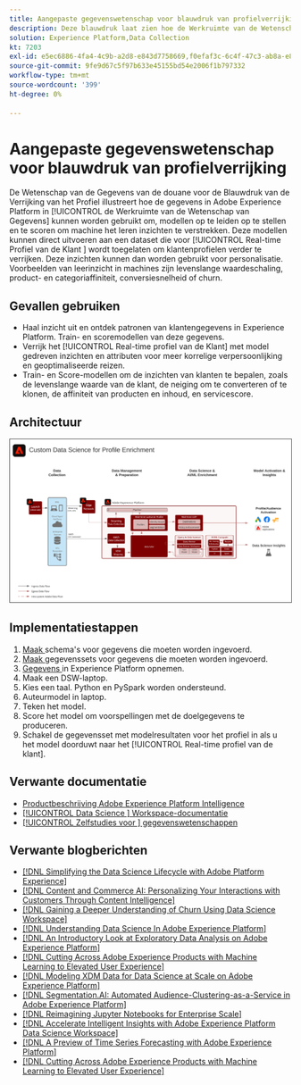 ```yaml
---
title: Aangepaste gegevenswetenschap voor blauwdruk van profielverrijking
description: Deze blauwdruk laat zien hoe de Werkruimte van de Wetenschap van Gegevens van Adobe Experience Platform gegevens binnen Experience Platform kan gebruiken om, modellen op te leiden, op te stellen en te scoren om machine het leren inzichten van de gegevens te verstrekken.
solution: Experience Platform,Data Collection
kt: 7203
exl-id: e5ec6886-4fa4-4c9b-a2d8-e843d7758669,f0efaf3c-6c4f-47c3-ab8a-e8e146dd071c
source-git-commit: 9fe9d67c5f97b633e45155bd54e2006f1b797332
workflow-type: tm+mt
source-wordcount: '399'
ht-degree: 0%

---
```


# Aangepaste gegevenswetenschap voor blauwdruk van profielverrijking

De Wetenschap van de Gegevens van de douane voor de Blauwdruk van de Verrijking van het Profiel illustreert hoe de gegevens in Adobe Experience Platform in [!UICONTROL de Werkruimte van de Wetenschap van Gegevens] kunnen worden gebruikt om, modellen op te leiden op te stellen en te scoren om machine het leren inzichten te verstrekken. Deze modellen kunnen direct uitvoeren aan een dataset die voor [!UICONTROL Real-time Profiel van de Klant ] wordt toegelaten om klantenprofielen verder te verrijken. Deze inzichten kunnen dan worden gebruikt voor personalisatie. Voorbeelden van leerinzicht in machines zijn levenslange waardeschaling, product- en categoriaffiniteit, conversiesnelheid of churn.

## Gevallen gebruiken

* Haal inzicht uit en ontdek patronen van klantengegevens in Experience Platform. Train- en scoremodellen van deze gegevens.
* Verrijk het [!UICONTROL Real-time profiel van de Klant] met model gedreven inzichten en attributen voor meer korrelige verpersoonlijking en geoptimaliseerde reizen.
* Train- en Score-modellen om de inzichten van klanten te bepalen, zoals de levenslange waarde van de klant, de neiging om te converteren of te klonen, de affiniteit van producten en inhoud, en servicescore.

## Architectuur

<img src="assets/data_science.svg" alt="Referentiearchitectuur voor de Custom Data Science for Profile Enrichment Blueprint" style="border:1px solid #4a4a4a" />

## Implementatiestappen

1. [Maak ](https://experienceleague.adobe.com/docs/platform-learn/tutorials/schemas/create-a-schema.html) schema&#39;s voor gegevens die moeten worden ingevoerd.
1. [Maak ](https://experienceleague.adobe.com/docs/platform-learn/tutorials/data-ingestion/create-datasets-and-ingest-data.html) gegevenssets voor gegevens die moeten worden ingevoerd.
1. [Gegevens ](https://experienceleague.adobe.com/?recommended=ExperiencePlatform-D-1-2020.1.dataingestion) in Experience Platform opnemen.
1. Maak een DSW-laptop.
1. Kies een taal. Python en PySpark worden ondersteund.
1. Auteurmodel in laptop.
1. Teken het model.
1. Score het model om voorspellingen met de doelgegevens te produceren.
1. Schakel de gegevensset met modelresultaten voor het profiel in als u het model doorduwt naar het [!UICONTROL Real-time profiel van de klant].

## Verwante documentatie

* [Productbeschrijving Adobe Experience Platform Intelligence](https://helpx.adobe.com/legal/product-descriptions/adobe-experience-platform-intelligence---product-description.html)
* [[!UICONTROL Data Science ] Workspace-documentatie](https://experienceleague.adobe.com/docs/experience-platform/data-science-workspace/home.html?lang=en)
* [[!UICONTROL Zelfstudies voor ] gegevenswetenschappen](https://experienceleague.adobe.com/docs/platform-learn/tutorials/data-science-workspace/understanding-data-science-workspace.html)

## Verwante blogberichten

* [[!DNL Simplifying the Data Science Lifecycle with Adobe Platform Experience]](https://medium.com/adobetech/simplifying-the-data-science-lifecycle-with-adobe-platform-experience-8ea4f056d82f)
* [[!DNL Content and Commerce AI: Personalizing Your Interactions with Customers Through Content Intelligence]](https://medium.com/adobetech/content-and-commerce-ai-personalizing-your-interactions-with-customers-through-content-intelligence-dc182601deab)
* [[!DNL Gaining a Deeper Understanding of Churn Using Data Science Workspace]](https://medium.com/adobetech/gaining-a-deeper-understanding-of-churn-using-data-science-workspace-18a2190e0cf3)
* [[!DNL Understanding Data Science In Adobe Experience Platform]](https://medium.com/adobetech/understanding-data-science-in-adobe-experience-platform-5bce5a17b42)
* [[!DNL An Introductory Look at Exploratory Data Analysis on Adobe Experience Platform]](https://medium.com/adobetech/an-introductory-look-at-exploratory-data-analysis-on-adobe-experience-platform-1bfce7501d9a)
* [[!DNL Cutting Across Adobe Experience Products with Machine Learning to Elevated User Experience]](https://medium.com/adobetech/cutting-across-adobe-experience-products-with-machine-learning-to-elevated-user-experience-7c85000510d1)
* [[!DNL Modeling XDM Data for Data Science at Scale on Adobe Experience Platform]](https://medium.com/adobetech/modeling-xdm-data-for-data-science-at-scale-on-adobe-experience-platform-222bb2a6dbf7)
* [[!DNL Segmentation.AI: Automated Audience-Clustering-as-a-Service in Adobe Experience Platform]](https://medium.com/adobetech/segmentation-ai-automated-audience-clustering-as-a-service-in-adobe-experience-platform-261f4099462c)
* [[!DNL Reimagining Jupyter Notebooks for Enterprise Scale]](https://medium.com/adobetech/reimagining-jupyter-notebooks-for-enterprise-scale-8bc6340d504a)
* [[!DNL Accelerate Intelligent Insights with Adobe Experience Platform Data Science Workspace]](https://medium.com/adobetech/accelerate-intelligent-insights-with-adobe-experience-platform-data-science-workspace-89538bacbbea)
* [[!DNL A Preview of Time Series Forecasting with Adobe Experience Platform]](https://medium.com/adobetech/preview-of-time-series-forecasting-with-adobe-experience-platform-38a2fc778e89)
* [[!DNL Cutting Across Adobe Experience Products with Machine Learning to Elevated User Experience]](https://medium.com/adobetech/cutting-across-adobe-experience-products-with-machine-learning-to-elevated-user-experience-7c85000510d1)

